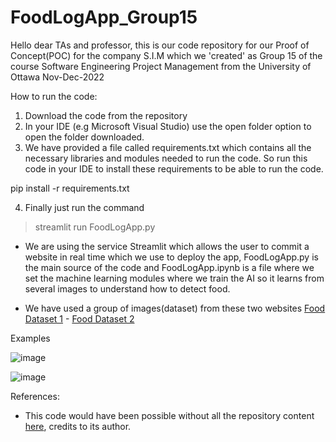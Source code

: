 # FoodLogApp_Group15
Hello dear TAs and professor, this is our code repository for our Proof of Concept(POC) for the company S.I.M which we 'created' as Group 15 of the course Software Engineering Project Management from the University of Ottawa Nov-Dec-2022

How to run the code:

1. Download the code from the repository
2. In your IDE (e.g Microsoft Visual Studio) use the open folder option to open the folder downloaded.
3. We have provided a file called requirements.txt which contains all the necessary libraries and modules needed to run the code. 
So run this code in your IDE to install these requirements to be able to run the code.

pip install -r requirements.txt

4. Finally just run the command

> streamlit run FoodLogApp.py

- We are using the service Streamlit which allows the user to commit a website in real time which we use to deploy the app, FoodLogApp.py is the main source of the code and FoodLogApp.ipynb is a file where we set the machine learning modules where we train the AI so it learns from several images to understand how to detect food.

- We have used a group of images(dataset) from these two websites [Food Dataset 1](https://data.vision.ee.ethz.ch/cvl/datasets_extra/food-101/) - [Food Dataset 2](https://www.kaggle.com/datasets/kritikseth/fruit-and-vegetable-image-recognition)

Examples

![image](https://user-images.githubusercontent.com/113482288/200460025-aa259841-795a-4721-b9a7-cadfde99e9a9.png)

![image](https://user-images.githubusercontent.com/113482288/200460177-fa790e1c-5745-4eed-b159-a1466a853a03.png)

References:

- This code would have been possible without all the repository content [here](https://github.com/Spidy20?tab=repositories), credits to its author.
